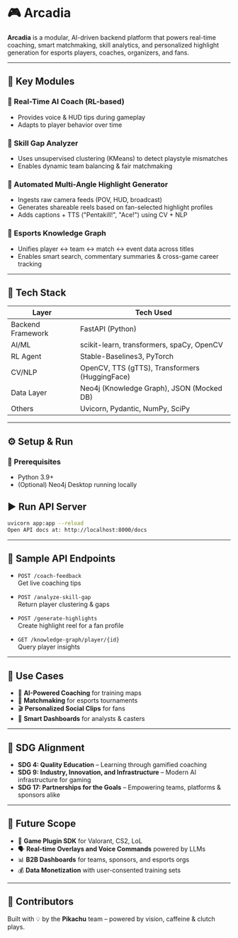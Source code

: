 # 🎮 Arcadia

**Arcadia** is a modular, AI-driven backend platform that powers real-time coaching, smart matchmaking, skill analytics, and personalized highlight generation for esports players, coaches, organizers, and fans.

---

## 🚀 Key Modules

### 🔹 Real-Time AI Coach (RL-based)
- Provides voice & HUD tips during gameplay
- Adapts to player behavior over time

### 🔹 Skill Gap Analyzer
- Uses unsupervised clustering (KMeans) to detect playstyle mismatches
- Enables dynamic team balancing & fair matchmaking

### 🔹 Automated Multi-Angle Highlight Generator
- Ingests raw camera feeds (POV, HUD, broadcast)
- Generates shareable reels based on fan-selected highlight profiles
- Adds captions + TTS ("Pentakill!", "Ace!") using CV + NLP

### 🔹 Esports Knowledge Graph
- Unifies player ↔ team ↔ match ↔ event data across titles
- Enables smart search, commentary summaries & cross-game career tracking

---

## 🧠 Tech Stack

| Layer             | Tech Used                                      |
|------------------|------------------------------------------------|
| Backend Framework| FastAPI (Python)                               |
| AI/ML            | scikit-learn, transformers, spaCy, OpenCV      |
| RL Agent         | Stable-Baselines3, PyTorch                     |
| CV/NLP           | OpenCV, TTS (gTTS), Transformers (HuggingFace) |
| Data Layer       | Neo4j (Knowledge Graph), JSON (Mocked DB)      |
| Others           | Uvicorn, Pydantic, NumPy, SciPy                |


---

## ⚙️ Setup & Run

### 🧩 Prerequisites
- Python 3.9+
- (Optional) Neo4j Desktop running locally


## ▶️ Run API Server

```bash
uvicorn app:app --reload
Open API docs at: http://localhost:8000/docs
```
---
## 📡 Sample API Endpoints

- `POST /coach-feedback`  
  Get live coaching tips

- `POST /analyze-skill-gap`  
  Return player clustering & gaps

- `POST /generate-highlights`  
  Create highlight reel for a fan profile

- `GET /knowledge-graph/player/{id}`  
  Query player insights

---

## 🎯 Use Cases

- 🧠 **AI-Powered Coaching** for training maps  
- 🧩 **Matchmaking** for esports tournaments  
- 🎬 **Personalized Social Clips** for fans  
- 🧾 **Smart Dashboards** for analysts & casters  

---

## 🌱 SDG Alignment

- **SDG 4: Quality Education** – Learning through gamified coaching  
- **SDG 9: Industry, Innovation, and Infrastructure** – Modern AI infrastructure for gaming  
- **SDG 17: Partnerships for the Goals** – Empowering teams, platforms & sponsors alike  

---

## 🔮 Future Scope

- 🧩 **Game Plugin SDK** for Valorant, CS2, LoL  
- 🗣️ **Real-time Overlays and Voice Commands** powered by LLMs  
- 📊 **B2B Dashboards** for teams, sponsors, and esports orgs  
- 💰 **Data Monetization** with user-consented training sets  

---

## 👥 Contributors

Built with 💡 by the **Pikachu** team – powered by vision, caffeine & clutch plays.
